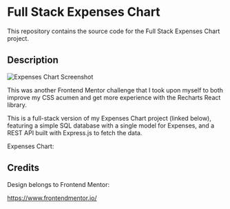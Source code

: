 # Full Stack Expenses Chart

This repository contains the source code for the Full Stack Expenses Chart project.

## Description

![Expenses Chart Screenshot](./src/images/screen1.png)

This was another Frontend Mentor challenge that I took upon myself to both improve my CSS acumen and get more experience with the Recharts React library.

This is a full-stack version of my Expenses Chart project (linked below), featuring a simple SQL database with a single model for Expenses, and a REST API built with Express.js to fetch the data.

Expenses Chart:

## Credits

Design belongs to Frontend Mentor:

https://www.frontendmentor.io/
